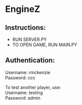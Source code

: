 # EngineZ

## Instructions:
- RUN SERVER.PY
- TO OPEN GAME, RUN MAIN.PY

## Authentication:
Username: rmckenzie\
Password: ccc

To test another player, use:\
Username: testing\
Password: admin
